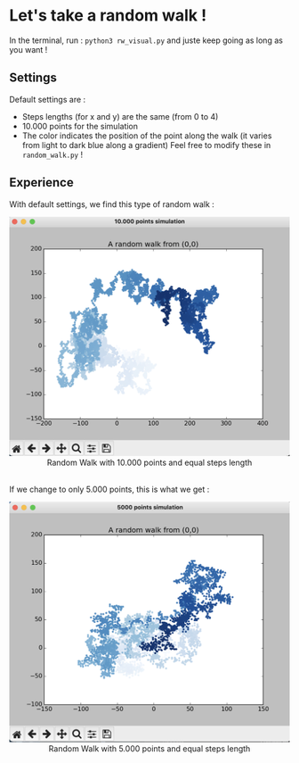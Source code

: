 # Let's take a random walk !

In the terminal, run : ```python3 rw_visual.py``` and juste keep going as long as you want !

## Settings 
Default settings are : 
  - Steps lengths (for x and y) are the same (from 0 to 4)
  - 10.000 points for the simulation
  - The color indicates the position of the point along the walk (it varies from light to dark blue along a gradient)
Feel free to modify these in ```random_walk.py``` !


## Experience 

With default settings, we find this type of random walk : 

<div align="center"> <img src="images/rw_2.png" alt="Random walk 1" width="600"/> </div>
<div align="center">  Random Walk with 10.000 points and equal steps length </div>


<br /> 


If we change to only 5.000 points, this is what we get : 

<div align="center"> <img src="images/rw_1.png" alt="Random walk 2" width="600"/> </div>
<div align="center">  Random Walk with 5.000 points and equal steps length </div>

